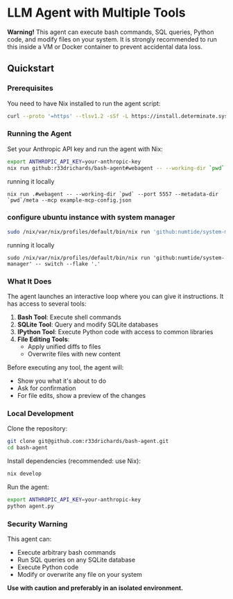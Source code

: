 # LLM Agent with Multiple Tools

**Warning!** This agent can execute bash commands, SQL queries, Python code, and modify files on your system. It is strongly recommended to run this inside a VM or Docker container to prevent accidental data loss.

## Quickstart

### Prerequisites

You need to have Nix installed to run the agent script:

```sh
curl --proto '=https' --tlsv1.2 -sSf -L https://install.determinate.systems/nix | sh -s -- install
```

### Running the Agent

Set your Anthropic API key and run the agent with Nix:

```sh
export ANTHROPIC_API_KEY=your-anthropic-key
nix run github:r33drichards/bash-agent#webagent -- --working-dir `pwd` --port 5556 --metadata-dir `pwd`/meta
```

running it locally 
```
nix run .#webagent -- --working-dir `pwd` --port 5557 --metadata-dir `pwd`/meta --mcp example-mcp-config.json
```

### configure ubuntu instance with system manager

```sh
sudo /nix/var/nix/profiles/default/bin/nix run 'github:numtide/system-manager' -- switch --flake 'github:robertwendt/bash-agent'
```
running it locally 
```
sudo /nix/var/nix/profiles/default/bin/nix run 'github:numtide/system-manager' -- switch --flake '.'
```


### What It Does

The agent launches an interactive loop where you can give it instructions. It has access to several tools:

1. **Bash Tool**: Execute shell commands
2. **SQLite Tool**: Query and modify SQLite databases
3. **IPython Tool**: Execute Python code with access to common libraries
4. **File Editing Tools**: 
   - Apply unified diffs to files
   - Overwrite files with new content

Before executing any tool, the agent will:
- Show you what it's about to do
- Ask for confirmation
- For file edits, show a preview of the changes


### Local Development

Clone the repository:

```sh
git clone git@github.com:r33drichards/bash-agent.git
cd bash-agent
```

Install dependencies (recommended: use Nix):

```sh
nix develop
```


Run the agent:

```sh
export ANTHROPIC_API_KEY=your-anthropic-key
python agent.py
```

### Security Warning

This agent can:
- Execute arbitrary bash commands
- Run SQL queries on any SQLite database
- Execute Python code
- Modify or overwrite any file on your system

**Use with caution and preferably in an isolated environment.**